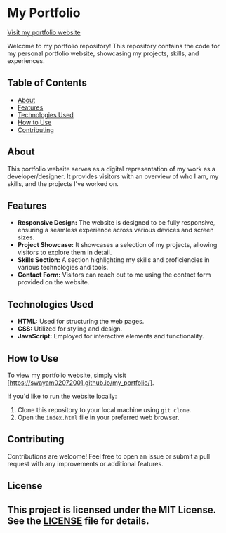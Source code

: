 # My Portfolio

[Visit my portfolio website](https://swayam02072001.github.io/my_portfolio/)

Welcome to my portfolio repository! This repository contains the code for my personal portfolio website, showcasing my projects, skills, and experiences.

## Table of Contents

- [About](#about)
- [Features](#features)
- [Technologies Used](#technologies-used)
- [How to Use](#how-to-use)
- [Contributing](#contributing)

## About

This portfolio website serves as a digital representation of my work as a developer/designer. It provides visitors with an overview of who I am, my skills, and the projects I've worked on.

## Features

- **Responsive Design:** The website is designed to be fully responsive, ensuring a seamless experience across various devices and screen sizes.
- **Project Showcase:** It showcases a selection of my projects, allowing visitors to explore them in detail.
- **Skills Section:** A section highlighting my skills and proficiencies in various technologies and tools.
- **Contact Form:** Visitors can reach out to me using the contact form provided on the website.

## Technologies Used

- **HTML:** Used for structuring the web pages.
- **CSS:** Utilized for styling and design.
- **JavaScript:** Employed for interactive elements and functionality.

## How to Use

To view my portfolio website, simply visit [https://swayam02072001.github.io/my_portfolio/].

If you'd like to run the website locally:

1. Clone this repository to your local machine using `git clone`.
2. Open the `index.html` file in your preferred web browser.
## Contributing

Contributions are welcome! Feel free to open an issue or submit a pull request with any improvements or additional features.

## License

This project is licensed under the MIT License. See the [LICENSE](LICENSE) file for details.
---
